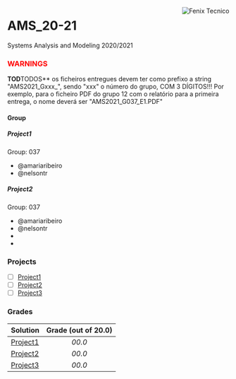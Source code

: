 <a href="http://fenix.tecnico.ulisboa.pt"><img align="right" src="https://fenix.tecnico.ulisboa.pt/api/bennu-portal/configuration/logo" alt="Fenix Tecnico"></a>

# AMS_20-21

Systems Analysis and Modeling 2020/2021

### <span style="color:red">WARNINGS</span>

**TOD**TODOS** os ficheiros entregues devem ter como prefixo a string "AMS2021_Gxxx_", sendo "xxx" o número do grupo, COM 3 DÍGITOS!!! Por exemplo, para o ficheiro PDF do grupo 12 com o relatório para a primeira entrega, o nome deverá ser "AMS2021_G037_E1.PDF"

#### Group

##### Project1

Group: 037

- @amariaribeiro
- @nelsontr

##### Project2

Group: 037

* @amariaribeiro
* @nelsontr
* 
* 

### Projects
- [ ] [Project1](project1/docs/AMS2020-2021_Projeto_UoD_V01.pdf)
- [ ] [Project2]()
- [ ] [Project3]()

### Grades
| Solution				| Grade (out of 20.0) 	|
| :-------------------- | :-------------------: |
| [Project1]()			| *00.0*				|
| [Project2]()			| *00.0*				|
| [Project3]()			| *00.0*				|